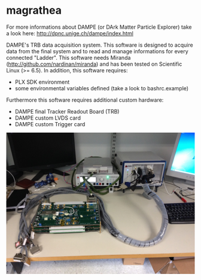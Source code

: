 magrathea
=========
For more informations about DAMPE (or DArk Matter Particle Explorer) take a look here: http://dpnc.unige.ch/dampe/index.html

DAMPE's TRB data acquisition system. This software is designed to acquire data from the final system and to read and manage informations for every connected "Ladder". This software needs Miranda (http://github.com/nardinan/miranda) and has been tested on Scientific Linux (>= 6.5). In addition, this software requires:

*	PLX SDK environment
*	some environmental variables defined (take a look to bashrc.example)

Furthermore this software requires additional custom hardware:

*	DAMPE final Tracker Readout Board (TRB)
*	DAMPE custom LVDS card
*	DAMPE custom Trigger card

![Alt text](/screenshot.jpg?raw=true)  
